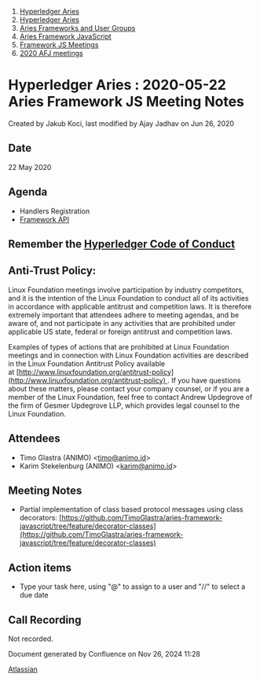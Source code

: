 1. [Hyperledger Aries](index.html)
2. [Hyperledger Aries](Hyperledger-Aries_18481154.html)
3. [Aries Frameworks and User Groups](Aries-Frameworks-and-User-Groups_18481290.html)
4. [Aries Framework JavaScript](Aries-Framework-JavaScript_18482463.html)
5. [Framework JS Meetings](Framework-JS-Meetings_18482467.html)
6. [2020 AFJ meetings](2020-AFJ-meetings_18513105.html)

# Hyperledger Aries : 2020-05-22 Aries Framework JS Meeting Notes

Created by Jakub Koci, last modified by Ajay Jadhav on Jun 26, 2020

## Date

22 May 2020

## Agenda

- Handlers Registration
- [Framework API](https://github.com/hyperledger/aries-framework-javascript/issues/44)

## Remember the [Hyperledger Code of Conduct](https://lf-hyperledger.atlassian.net/wiki/display/HYP/Hyperledger+Code+of+Conduct)

## Anti-Trust Policy:

Linux Foundation meetings involve participation by industry competitors, and it is the intention of the Linux Foundation to conduct all of its activities in accordance with applicable antitrust and competition laws. It is therefore extremely important that attendees adhere to meeting agendas, and be aware of, and not participate in any activities that are prohibited under applicable US state, federal or foreign antitrust and competition laws.

Examples of types of actions that are prohibited at Linux Foundation meetings and in connection with Linux Foundation activities are described in the Linux Foundation Antitrust Policy available at [http://www.linuxfoundation.org/antitrust-policy](http://www.linuxfoundation.org/antitrust-policy) . If you have questions about these matters, please contact your company counsel, or if you are a member of the Linux Foundation, feel free to contact Andrew Updegrove of the firm of Gesmer Updegrove LLP, which provides legal counsel to the Linux Foundation.

## Attendees

- Timo Glastra (ANIMO) &lt;timo@animo.id&gt;
- Karim Stekelenburg (ANIMO) &lt;karim@animo.id&gt;

## Meeting Notes

- Partial implementation of class based protocol messages using class decorators: [https://github.com/TimoGlastra/aries-framework-javascript/tree/feature/decorator-classes](https://github.com/TimoGlastra/aries-framework-javascript/tree/feature/decorator-classes)

## Action items

- Type your task here, using "@" to assign to a user and "//" to select a due date

## Call Recording

Not recorded.

Document generated by Confluence on Nov 26, 2024 11:28

[Atlassian](http://www.atlassian.com/)
